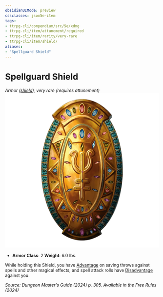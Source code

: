 ```yaml
---
obsidianUIMode: preview
cssclasses: json5e-item
tags:
- ttrpg-cli/compendium/src/5e/xdmg
- ttrpg-cli/item/attunement/required
- ttrpg-cli/item/rarity/very-rare
- ttrpg-cli/item/shield/
aliases: 
- "Spellguard Shield"
---
```

# Spellguard Shield
*Armor ([shield](3-Compendium/items/shield-xphb.md)), very rare (requires attunement)*  
![](3-Compendium/items/img/spellguard-shield.webp#right)

- **Armor Class**: 2
**Weight**: 6.0 lbs.

While holding this Shield, you have [Advantage](3-Compendium/rules/variant-rules/advantage-xphb.md) on saving throws against spells and other magical effects, and spell attack rolls have [Disadvantage](3-Compendium/rules/variant-rules/disadvantage-xphb.md) against you.

*Source: Dungeon Master's Guide (2024) p. 305. Available in the Free Rules (2024)*